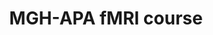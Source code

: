 ---
title: "MGH-APA fMRI course"
project_id: 
conference_id: ""
presenters:
   - peter_bandettini
summary: "<p>MGH-APA fMRI course, MGH-NMR Center, Charlestown, MA</p>"
file: /assets/presentations/T118.ppt
filename: T118.ppt
layout: presentation
---